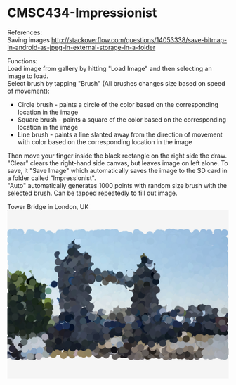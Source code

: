 # CMSC434-Impressionist

References:  
Saving images 
http://stackoverflow.com/questions/14053338/save-bitmap-in-android-as-jpeg-in-external-storage-in-a-folder

Functions:  
Load image from gallery by hitting "Load Image" and then selecting an image to load.  
Select brush by tapping "Brush" (All brushes changes size based on speed of movement):
  * Circle brush - paints a circle of the color based on the corresponding location in the image
  * Square brush - paints a square of the color based on the corresponding location in the image
  * Line brush - paints a line slanted away from the direction of movement with color based on the corresponding location in the image  

Then move your finger inside the black rectangle on the right side the draw.  
"Clear" clears the right-hand side canvas, but leaves image on left alone.
To save, it "Save Image" which automatically saves the image to the SD card in a folder called "Impressionist".  
"Auto" automatically generates 1000 points with random size brush with the selected brush. Can be tapped repeatedly to fill out image.

Tower Bridge in London, UK
![example](https://github.com/rsharan2/CMSC434-Impressionist/blob/master/Impressionist_12.PNG)
